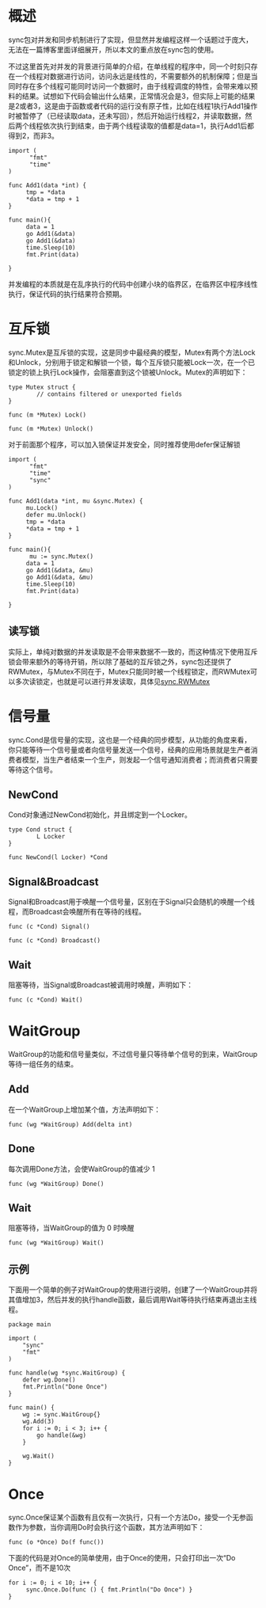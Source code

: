 # 概述
sync包对并发和同步机制进行了实现，但显然并发编程这样一个话题过于庞大，无法在一篇博客里面详细展开，所以本文的重点放在sync包的使用。

不过这里首先对并发的背景进行简单的介绍，在单线程的程序中，同一个时刻只存在一个线程对数据进行访问，访问永远是线性的，不需要额外的机制保障；但是当同时存在多个线程可能同时访问一个数据时，由于线程调度的特性，会带来难以预料的结果。试想如下代码会输出什么结果，正常情况会是3，但实际上可能的结果是2或者3，这是由于函数或者代码的运行没有原子性，比如在线程1执行Add1操作时被暂停了（已经读取data，还未写回），然后开始运行线程2，并读取数据，然后两个线程依次执行到结束，由于两个线程读取的值都是data=1，执行Add1后都得到2，而非3。

```
import (
      "fmt"
      "time"
)

func Add1(data *int) {
     tmp = *data
     *data = tmp + 1
}

func main(){
     data = 1
     go Add1(&data)
     go Add1(&data)
     time.Sleep(10)
     fmt.Print(data)
     
}
```
并发编程的本质就是在乱序执行的代码中创建小块的临界区，在临界区中程序线性执行，保证代码的执行结果符合预期。

# 互斥锁
sync.Mutex是互斥锁的实现，这是同步中最经典的模型，Mutex有两个方法Lock和Unlock，分别用于锁定和解锁一个锁，每个互斥锁只能被Lock一次，在一个已锁定的锁上执行Lock操作，会阻塞直到这个锁被Unlock。Mutex的声明如下：

```
type Mutex struct {
        // contains filtered or unexported fields
}

func (m *Mutex) Lock()

func (m *Mutex) Unlock()
```
对于前面那个程序，可以加入锁保证并发安全，同时推荐使用defer保证解锁

```
import (
      "fmt"
      "time"
      "sync"
)

func Add1(data *int, mu &sync.Mutex) {
     mu.Lock()
     defer mu.Unlock()
     tmp = *data
     *data = tmp + 1
}

func main(){
	  mu := sync.Mutex()
     data = 1
     go Add1(&data, &mu)
     go Add1(&data, &mu)
     time.Sleep(10)
     fmt.Print(data)
     
}
```
## 读写锁
实际上，单纯对数据的并发读取是不会带来数据不一致的，而这种情况下使用互斥锁会带来额外的等待开销，所以除了基础的互斥锁之外，sync包还提供了RWMutex，与Mutex不同在于，Mutex只能同时被一个线程锁定，而RWMutex可以多次读锁定，也就是可以进行并发读取，具体见[sync.RWMutex](https://golang.org/pkg/sync/#RWMutex)

# 信号量
sync.Cond是信号量的实现，这也是一个经典的同步模型，从功能的角度来看，你只能等待一个信号量或者向信号量发送一个信号，经典的应用场景就是生产者消费者模型，当生产者结束一个生产，则发起一个信号通知消费者；而消费者只需要等待这个信号。
## NewCond
Cond对象通过NewCond初始化，并且绑定到一个Locker。

```
type Cond struct {
        L Locker
}

func NewCond(l Locker) *Cond
```
## Signal&Broadcast
Signal和Broadcast用于唤醒一个信号量，区别在于Signal只会随机的唤醒一个线程，而Broadcast会唤醒所有在等待的线程。

```
func (c *Cond) Signal()

func (c *Cond) Broadcast()
```
## Wait
阻塞等待，当Signal或Broadcast被调用时唤醒，声明如下：

```
func (c *Cond) Wait()
```

# WaitGroup
WaitGroup的功能和信号量类似，不过信号量只等待单个信号的到来，WaitGroup等待一组任务的结束。
## Add
在一个WaitGroup上增加某个值，方法声明如下：

```
func (wg *WaitGroup) Add(delta int)
```

## Done
每次调用Done方法，会使WaitGroup的值减少 1

```
func (wg *WaitGroup) Done()
```

## Wait
阻塞等待，当WaitGroup的值为 0 时唤醒

```
func (wg *WaitGroup) Wait()
```

## 示例
下面用一个简单的例子对WaitGroup的使用进行说明，创建了一个WaitGroup并将其值增加3，然后并发的执行handle函数，最后调用Wait等待执行结束再退出主线程。
```
package main

import (
	"sync"
	"fmt"
)

func handle(wg *sync.WaitGroup) {
	defer wg.Done()
	fmt.Println("Done Once")
}

func main() {
	wg := sync.WaitGroup{}
	wg.Add(3)
	for i := 0; i < 3; i++ {
		go handle(&wg)
	}

	wg.Wait()
}
```

# Once
sync.Once保证某个函数有且仅有一次执行，只有一个方法Do，接受一个无参函数作为参数，当你调用Do时会执行这个函数，其方法声明如下：

```
func (o *Once) Do(f func())
```
下面的代码是对Once的简单使用，由于Once的使用，只会打印出一次“Do Once”，而不是10次

```
for i := 0; i < 10; i++ {
     sync.Once.Do(func () { fmt.Println("Do Once") }
}
```
